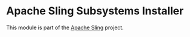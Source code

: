# Apache Sling Subsystems Installer

This module is part of the [Apache Sling](https://sling.apache.org) project.
